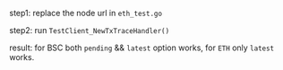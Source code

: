 step1: replace the node url in `eth_test.go`

step2: run `TestClient_NewTxTraceHandler()`

result: for BSC both `pending` && `latest` option works, for `ETH` only `latest` works.